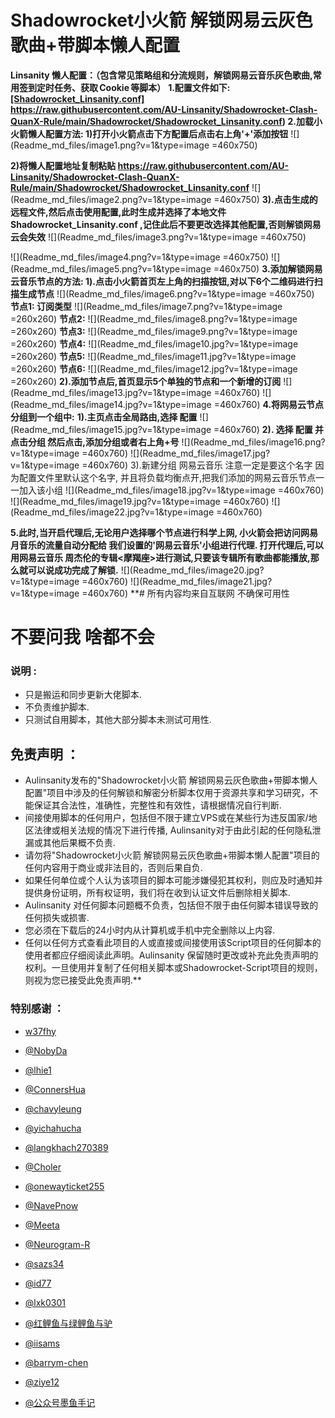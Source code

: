 # Shadowrocket小火箭 解锁网易云灰色歌曲+带脚本懒人配置
**Linsanity 懒人配置：（包含常见策略组和分流规则，解锁网易云音乐灰色歌曲,常用签到定时任务、获取 Cookie 等脚本）**
**1.配置文件如下:
**[\[Shadowrocket_Linsanity.conf\]](https://raw.githubusercontent.com/AU-Linsanity/Shadowrocket-Clash-QuanX-Rule/main/Shadowrocket/Shadowrocket_Linsanity.conf)          
https://raw.githubusercontent.com/AU-Linsanity/Shadowrocket-Clash-QuanX-Rule/main/Shadowrocket/Shadowrocket_Linsanity.conf)**
2.加载小火箭懒人配置方法:
1)打开小火箭点击下方配置后点击右上角'+'添加按钮**
![](Readme_md_files/image1.png?v=1&type=image =460x750)

**2)将懒人配置地址复制粘贴   https://raw.githubusercontent.com/AU-Linsanity/Shadowrocket-Clash-QuanX-Rule/main/Shadowrocket/Shadowrocket_Linsanity.conf**
![](Readme_md_files/image2.png?v=1&type=image =460x750)
**3).点击生成的远程文件,然后点击使用配置,此时生成并选择了本地文件Shadowrocket_Linsanity.conf ,记住此后不要更改选择其他配置,否则解锁网易云会失效**
![](Readme_md_files/image3.png?v=1&type=image =460x750)

![](Readme_md_files/image4.png?v=1&type=image =460x750)
![](Readme_md_files/image5.png?v=1&type=image =460x750)
**3.添加解锁网易云音乐节点的方法:
1).点击小火箭首页左上角的扫描按钮,对以下6个二维码进行扫描生成节点**
![](Readme_md_files/image6.png?v=1&type=image =460x750)
**节点1: 订阅类型**
![](Readme_md_files/image7.png?v=1&type=image =260x260)
**节点2:**
![](Readme_md_files/image8.png?v=1&type=image =260x260)
**节点3:**
![](Readme_md_files/image9.png?v=1&type=image =260x260)
**节点4:**
![](Readme_md_files/image10.jpg?v=1&type=image =260x260)
**节点5:**
![](Readme_md_files/image11.jpg?v=1&type=image =260x260)
**节点6:**
![](Readme_md_files/image12.jpg?v=1&type=image =260x260)
**2).添加节点后,首页显示5个单独的节点和一个新增的订阅**
![](Readme_md_files/image13.jpg?v=1&type=image =460x760)
![](Readme_md_files/image14.jpg?v=1&type=image =460x760)
**4.将网易云节点分组到一个组中:**
**1).主页点击全局路由,选择 配置**
![](Readme_md_files/image15.jpg?v=1&type=image =460x760)
**2). 选择 配置 并 点击分组 然后点击,添加分组或者右上角+号**
![](Readme_md_files/image16.png?v=1&type=image =460x760)
![](Readme_md_files/image17.jpg?v=1&type=image =460x760)
3).新建分组  网易云音乐   注意一定是要这个名字 因为配置文件里默认这个名字, 并且将负载均衡点开,把我们添加的网易云音乐节点一一加入该小组
![](Readme_md_files/image18.jpg?v=1&type=image =460x760)
![](Readme_md_files/image19.jpg?v=1&type=image =460x760)
![](Readme_md_files/image22.jpg?v=1&type=image =460x760)

**5.此时,当开启代理后,无论用户选择哪个节点进行科学上网, 小火箭会把访问网易月音乐的流量自动分配给 我们设置的'网易云音乐'小组进行代理.
打开代理后,可以用网易云音乐 周杰伦的专辑<摩羯座>进行测试,只要该专辑所有歌曲都能播放,那么就可以说成功完成了解锁.**
![](Readme_md_files/image20.jpg?v=1&type=image =460x760)
![](Readme_md_files/image21.jpg?v=1&type=image =460x760)
**# 所有内容均来自互联网 不确保可用性
# 不要问我 啥都不会
### 说明 :
* 只是搬运和同步更新大佬脚本.
* 不负责维护脚本.
* 只测试自用脚本，其他大部分脚本未测试可用性.
## 免责声明 ：
* Aulinsanity发布的"Shadowrocket小火箭 解锁网易云灰色歌曲+带脚本懒人配置"项目中涉及的任何解锁和解密分析脚本仅用于资源共享和学习研究，不能保证其合法性，准确性，完整性和有效性，请根据情况自行判断.
* 间接使用脚本的任何用户，包括但不限于建立VPS或在某些行为违反国家/地区法律或相关法规的情况下进行传播, Aulinsanity对于由此引起的任何隐私泄漏或其他后果概不负责.
* 请勿将"Shadowrocket小火箭 解锁网易云灰色歌曲+带脚本懒人配置"项目的任何内容用于商业或非法目的，否则后果自负.
* 如果任何单位或个人认为该项目的脚本可能涉嫌侵犯其权利，则应及时通知并提供身份证明，所有权证明，我们将在收到认证文件后删除相关脚本.
* Aulinsanity 对任何脚本问题概不负责，包括但不限于由任何脚本错误导致的任何损失或损害.
* 您必须在下载后的24小时内从计算机或手机中完全删除以上内容.
* 任何以任何方式查看此项目的人或直接或间接使用该Script项目的任何脚本的使用者都应仔细阅读此声明。Aulinsanity 保留随时更改或补充此免责声明的权利。一旦使用并复制了任何相关脚本或Shadowrocket-Script项目的规则，则视为您已接受此免责声明.**

### 特别感谢 ：
* [w37fhy](https://github.com/w37fhy/QuantumultX)

* [@NobyDa](https://github.com/NobyDa)

* [@lhie1](https://github.com/lhie1)

* [@ConnersHua](https://github.com/DivineEngine)

* [@chavyleung](https://github.com/chavyleung)

* [@yichahucha](https://github.com/yichahucha)

* [@langkhach270389](https://github.com/langkhach270389)

* [@Choler](https://github.com/Choler)

* [@onewayticket255](https://github.com/onewayticket255)

* [@NavePnow](https://github.com/NavePnow)

* [@Meeta](https://github.com/MeetaGit)

* [@Neurogram-R](https://github.com/Neurogram-R)

* [@sazs34](https://github.com/sazs34)

* [@id77](https://github.com/id77)

* [@lxk0301](https://github.com/lxk0301)

* [@红鲤鱼与绿鲤鱼与驴](https://github.com/wangdelu2020)

* [@iisams](https://github.com/iisams/Scripts)

* [@barrym-chen](https://github.com/barrym-chen/Script)

* [@ziye12](https://github.com/ziye12/JavaScript)

* [@公众号墨鱼手记](https://github.com/ddgksf2013)
